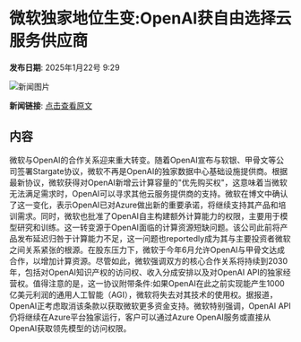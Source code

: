 # 微软独家地位生变:OpenAI获自由选择云服务供应商

**发布日期**: 2025年1月22号 9:29

![新闻图片](https://pic.chinaz.com/picmap/202302150929449091_0.jpg)

**新闻链接**: [点击查看原文](https://www.aibase.com/zh/news/14909)

## 内容

微软与OpenAI的合作关系迎来重大转变。随着OpenAI宣布与软银、甲骨文等公司签署Stargate协议，微软不再是OpenAI的独家数据中心基础设施提供商。根据最新协议，微软获得对OpenAI新增云计算容量的"优先购买权"，这意味着当微软无法满足需求时，OpenAI可以寻求其他云服务提供商的支持。微软在博文中确认了这一变化，表示OpenAI已对Azure做出新的重要承诺，将继续支持其产品和培训需求。同时，微软也批准了OpenAI自主构建额外计算能力的权限，主要用于模型研究和训练。这一转变源于OpenAI面临的计算资源短缺问题。该公司此前将产品发布延迟归咎于计算能力不足，这一问题也reportedly成为其与主要投资者微软之间关系紧张的根源。在股东压力下，微软于今年6月允许OpenAI与甲骨文达成合作，以增加计算资源。尽管如此，微软强调双方的核心合作关系将持续到2030年，包括对OpenAI知识产权的访问权、收入分成安排以及对OpenAI API的独家经营权。值得注意的是，这一协议附带条件:如果OpenAI在此之前实现能产生1000亿美元利润的通用人工智能（AGI），微软将失去对其技术的使用权。据报道，OpenAI正考虑取消该条款以获取微软更多资金支持。微软特别强调，OpenAI API仍将继续在Azure平台独家运行，客户可以通过Azure OpenAI服务或直接从OpenAI获取领先模型的访问权限。
